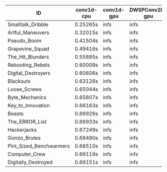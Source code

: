 |ID|conv1d-cpu|conv1d-gpu|DWSPConv2D-gpu|gemm-gpu|avg|
|-|-|-|-|-|-|
|Smalltalk_Dribble|0.25265s|infs|infs|4.81371s|infs|
|Artful_Maneuvers|0.32015s|infs|infs|4.85024s|infs|
|Pseudo_Boom|0.41504s|infs|infs|4.77613s|infs|
|Grapevine_Squad|0.49416s|infs|infs|4.78166s|infs|
|The_Hit_Blunders|0.55895s|infs|infs|4.91471s|infs|
|Rebooting_Rebels|0.60009s|infs|infs|4.81972s|infs|
|Digital_Destroyers|0.60606s|infs|infs|4.81140s|infs|
|Blackouts|0.63126s|infs|infs|4.81582s|infs|
|Loose_Screws|0.65044s|infs|infs|4.77996s|infs|
|Byte_Mechanics|0.65607s|infs|infs|4.89868s|infs|
|Key_to_Innovation|0.66163s|infs|infs|4.89352s|infs|
|Beasts|0.66926s|infs|infs|4.80006s|infs|
|The_ERROR_List|0.66933s|infs|infs|4.85602s|infs|
|Hackerjacks|0.67249s|infs|infs|4.80388s|infs|
|Gonzo_Brutes|0.68490s|infs|infs|4.87045s|infs|
|Pint_Sized_Benchwarmers|0.68510s|infs|infs|4.82107s|infs|
|Computer_Crew|0.69119s|infs|infs|4.79454s|infs|
|Digitally_Destroyed|0.69151s|infs|infs|4.77689s|infs|
